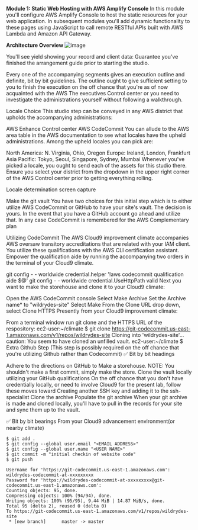 **Module 1: Static Web Hosting with AWS Amplify Console**
In this module you'll configure AWS Amplify Console to host the static resources for your web application. In subsequent modules you'll add dynamic functionality to these pages using JavaScript to call remote RESTful APIs built with AWS Lambda and Amazon API Gateway.

**Architecture Overview**
![image](https://github.com/user-attachments/assets/3b3c98c5-0592-4b92-8b75-cd4fe2684403)

You'll see yield showing your record and client data:
 Guarantee you've finished the arrangement guide prior to starting the studio.

Every one of the accompanying segments gives an execution outline and definite, bit by bit guidelines. The outline ought to give sufficient setting to you to finish the execution on the off chance that you're as of now acquainted with the AWS The executives Control center or you need to investigate the administrations yourself without following a walkthrough.

Locale Choice
This studio step can be conveyed in any AWS district that upholds the accompanying administrations:

AWS Enhance Control center
AWS CodeCommit
You can allude to the AWS area table in the AWS documentation to see what locales have the upheld administrations. Among the upheld locales you can pick are:

North America: N. Virginia, Ohio, Oregon
Europe: Ireland, London, Frankfurt
Asia Pacific: Tokyo, Seoul, Singapore, Sydney, Mumbai
Whenever you've picked a locale, you ought to send each of the assets for this studio there. Ensure you select your district from the dropdown in the upper right corner of the AWS Control center prior to getting everything rolling.

Locale determination screen capture

Make the git vault
You have two choices for this initial step which is to either utilize AWS CodeCommit or GitHub to have your site's vault. The decision is yours. In the event that you have a GitHub account go ahead and utilize that. In any case CodeCommit is remembered for the AWS Complementary plan

Utilizing CodeCommit
The AWS Cloud9 improvement climate accompanies AWS oversaw transitory accreditations that are related with your IAM client. You utilize these qualifications with the AWS CLI certification assistant. Empower the qualification aide by running the accompanying two orders in the terminal of your Cloud9 climate.

git config - - worldwide credential.helper '!aws codecommit qualification aide $@'
git config - - worldwide credential.UseHttpPath valid
Next you want to make the storehouse and clone it to your Cloud9 climate:

Open the AWS CodeCommit console
Select Make Archive
Set the Archive name* to "wildrydes-site"
Select Make
From the Clone URL drop down, select Clone HTTPS
Presently from your Cloud9 improvement climate:

From a terminal window run git clone and the HTTPS URL of the respository:
ec2-user:~/climate $ git clone https://git-codecommit.us-east-1.amazonaws.com/v1/repos/wildrydes-site
Cloning into 'wildrydes-site'...
caution: You seem to have cloned an unfilled vault.
ec2-user:~/climate $
Extra Github Step (This step is possibly required on the off chance that you're utilizing Github rather than Codecommit)
✅ Bit by bit headings

Adhere to the directions on GitHub to Make a storehouse. NOTE: You shouldn't make a first commit, simply make the store.
Clone the vault locally utilizing your GitHub qualifications
On the off chance that you don't have credentially locally, or need to involve Cloud9 for the present lab, follow these moves toward Creating another SSH key and adding it to the ssh-specialist
Clone the archive
Populate the git archive
When your git archive is made and cloned locally, you'll have to pull in the records for your site and sync them up to the vault.

✅ Bit by bit bearings From your Cloud9 advancement environment(or nearby climate)

```
$ git add .
$ git config --global user.email "<EMAIL ADDRESS>"
$ git config --global user.name "<USER NAME>"
$ git commit -m "initial checkin of website code"
$ git push

Username for 'https://git-codecommit.us-east-1.amazonaws.com': wildrydes-codecommit-at-xxxxxxxxx
Password for 'https://wildrydes-codecommit-at-xxxxxxxxx@git-codecommit.us-east-1.amazonaws.com': 
Counting objects: 95, done.
Compressing objects: 100% (94/94), done.
Writing objects: 100% (95/95), 9.44 MiB | 14.87 MiB/s, done.
Total 95 (delta 2), reused 0 (delta 0)
To https://git-codecommit.us-east-1.amazonaws.com/v1/repos/wildrydes-site
 * [new branch]      master -> master
```


